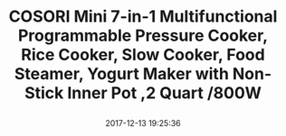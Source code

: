 ---
title: > #shorten me
  COSORI Mini 7-in-1 Multifunctional Programmable Pressure Cooker, Rice Cooker, Slow Cooker, Food Steamer, Yogurt Maker with Non-Stick Inner Pot ,2 Quart /800W
name: >
  COSORI Mini 7-in-1 Multifunctional Programmable Pressure Cooker, Rice Cooker, Slow Cooker, Food Steamer, Yogurt Maker with Non-Stick Inner Pot ,2 Quart /800W
date: "2017-12-13 19:25:36"
buy_now: "https://www.amazon.com/COSORI-Multifunctional-Programmable-Pressure-Non-Stick/dp/B074MYTLYB?SubscriptionId=AKIAIA5RBQIWQVTCUEUQ&tag=coldcutdeals-20&linkCode=xm2&camp=2025&creative=165953&creativeASIN=B074MYTLYB"
description_markdown: >-

  - COMPACT DESIGN: Created for smaller households; ideal for small kitchens, newlyweds, working professionals, students, and small families of 2-3 people

  - FASTER IS BETTER: Create healthier meals up to 70% faster than traditional cooking methods

  - 13 PROGRAMMABLE FUNCTIONS: Rice, Yogurt, Soup/Congee, Multigrain, Slow Cook, Bake, Steam, Sauté, Canning, Poultry, Beans, Meat/Stew, Keep Warm

  - NON-STICK POT: Safely designed non-stick inner pot for even heating, easy cooking, and efficient cleaning; BPA-free, PFOA-free, and dishwasher safe.

  - EXTRA ESSENTIALS: Includes a rice spoon, ladle, measuring cup, glass lid, recipe book, and extra sealing ring to get you started right away


tweet_id_str: "941026335157301255"
price: "$119.99"
list_price: "$239.99"
deal_price: "$59.95"
you_save: "$60.04 (50%)"
asin: "B074MYTLYB"
image: "https://images-na.ssl-images-amazon.com/images/I/5168Q1X0XaL.jpg"
---